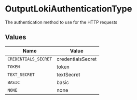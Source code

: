 # OutputLokiAuthenticationType

The authentication method to use for the HTTP requests


## Values

| Name                 | Value                |
| -------------------- | -------------------- |
| `CREDENTIALS_SECRET` | credentialsSecret    |
| `TOKEN`              | token                |
| `TEXT_SECRET`        | textSecret           |
| `BASIC`              | basic                |
| `NONE`               | none                 |